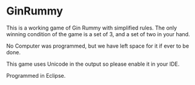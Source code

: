 # GinRummy
This is a working game of Gin Rummy with simplified rules.
The only winning condition of the game is a set of 3, and a set of two in your hand.

No Computer was programmed, but we have left space for it if ever to be done.

This game uses Unicode in the output so please enable it in your IDE.

Programmed in Eclipse.
